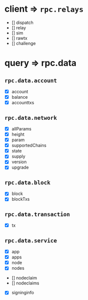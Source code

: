 # client => `rpc.relays`

- [] dispatch
- [] relay
- [] sim
- [] rawtx
- [] challenge

# query => rpc.data


## `rpc.data.account`

- [x] account
- [x] balance
- [x] accounttxs

## `rpc.data.network`

- [x] allParams
- [x] height
- [x] param
- [x] supportedChains
- [x] state
- [x] supply
- [x] version
- [x] upgrade

## `rpc.data.block`

- [x] block
- [x] blockTxs

## `rpc.data.transaction`

- [x] tx

## `rpc.data.service`

- [x] app
- [x] apps
- [x] node
- [x] nodes
- [] nodeclaim
- [] nodeclaims
- [x] signinginfo
